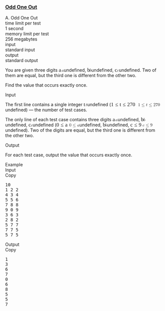 <h3><a href="https://codeforces.com/contest/1915/problem/A" target="_blank" rel="noopener noreferrer">Odd One Out</a></h3>
<div class="header"><div class="title">A. Odd One Out</div><div class="time-limit"><div class="property-title">time limit per test</div>1 second</div><div class="memory-limit"><div class="property-title">memory limit per test</div>256 megabytes</div><div class="input-file input-standard"><div class="property-title">input</div>standard input</div><div class="output-file output-standard"><div class="property-title">output</div>standard output</div></div><div><p>You are given three digits <span class="MathJax_Preview" style="color: inherit;"></span><span class="MathJax" id="MathJax-Element-1-Frame" tabindex="0" data-mathml="&lt;math xmlns=&quot;http://www.w3.org/1998/Math/MathML&quot;&gt;&lt;mi&gt;a&lt;/mi&gt;&lt;/math&gt;" role="presentation" style="position: relative;"><nobr aria-hidden="true"><span class="math" id="MathJax-Span-1" style="width: 0.647em; display: inline-block;"><span style="display: inline-block; position: relative; width: 0.53em; height: 0px; font-size: 122%;"><span style="position: absolute; clip: rect(1.525em, 1000.53em, 2.345em, -999.997em); top: -2.163em; left: 0em;"><span class="mrow" id="MathJax-Span-2"><span class="mi" id="MathJax-Span-3" style="font-family: MathJax_Math-italic;">a</span></span><span style="display: inline-block; width: 0px; height: 2.169em;"></span></span></span><span style="display: inline-block; overflow: hidden; vertical-align: -0.068em; border-left: 0px solid; width: 0px; height: 0.718em;"></span></span></nobr><span class="MJX_Assistive_MathML" role="presentation"><math xmlns="http://www.w3.org/1998/Math/MathML"><mi>a</mi></math></span></span>undefined, <span class="MathJax_Preview" style="color: inherit;"></span><span class="MathJax" id="MathJax-Element-2-Frame" tabindex="0" data-mathml="&lt;math xmlns=&quot;http://www.w3.org/1998/Math/MathML&quot;&gt;&lt;mi&gt;b&lt;/mi&gt;&lt;/math&gt;" role="presentation" style="position: relative;"><nobr aria-hidden="true"><span class="math" id="MathJax-Span-4" style="width: 0.53em; display: inline-block;"><span style="display: inline-block; position: relative; width: 0.413em; height: 0px; font-size: 122%;"><span style="position: absolute; clip: rect(1.291em, 1000.41em, 2.345em, -999.997em); top: -2.163em; left: 0em;"><span class="mrow" id="MathJax-Span-5"><span class="mi" id="MathJax-Span-6" style="font-family: MathJax_Math-italic;">b</span></span><span style="display: inline-block; width: 0px; height: 2.169em;"></span></span></span><span style="display: inline-block; overflow: hidden; vertical-align: -0.068em; border-left: 0px solid; width: 0px; height: 1.004em;"></span></span></nobr><span class="MJX_Assistive_MathML" role="presentation"><math xmlns="http://www.w3.org/1998/Math/MathML"><mi>b</mi></math></span></span>undefined, <span class="MathJax_Preview" style="color: inherit;"></span><span class="MathJax" id="MathJax-Element-3-Frame" tabindex="0" data-mathml="&lt;math xmlns=&quot;http://www.w3.org/1998/Math/MathML&quot;&gt;&lt;mi&gt;c&lt;/mi&gt;&lt;/math&gt;" role="presentation" style="position: relative;"><nobr aria-hidden="true"><span class="math" id="MathJax-Span-7" style="width: 0.53em; display: inline-block;"><span style="display: inline-block; position: relative; width: 0.413em; height: 0px; font-size: 122%;"><span style="position: absolute; clip: rect(1.525em, 1000.41em, 2.345em, -999.997em); top: -2.163em; left: 0em;"><span class="mrow" id="MathJax-Span-8"><span class="mi" id="MathJax-Span-9" style="font-family: MathJax_Math-italic;">c</span></span><span style="display: inline-block; width: 0px; height: 2.169em;"></span></span></span><span style="display: inline-block; overflow: hidden; vertical-align: -0.068em; border-left: 0px solid; width: 0px; height: 0.718em;"></span></span></nobr><span class="MJX_Assistive_MathML" role="presentation"><math xmlns="http://www.w3.org/1998/Math/MathML"><mi>c</mi></math></span></span>undefined. Two of them are equal, but the third one is different from the other two. </p><p>Find the value that occurs exactly once.</p></div><div class="input-specification"><div class="section-title">Input</div><p>The first line contains a single integer <span class="MathJax_Preview" style="color: inherit;"></span><span class="MathJax" id="MathJax-Element-4-Frame" tabindex="0" data-mathml="&lt;math xmlns=&quot;http://www.w3.org/1998/Math/MathML&quot;&gt;&lt;mi&gt;t&lt;/mi&gt;&lt;/math&gt;" role="presentation" style="position: relative;"><nobr aria-hidden="true"><span class="math" id="MathJax-Span-10" style="width: 0.471em; display: inline-block;"><span style="display: inline-block; position: relative; width: 0.354em; height: 0px; font-size: 122%;"><span style="position: absolute; clip: rect(1.35em, 1000.3em, 2.345em, -999.997em); top: -2.163em; left: 0em;"><span class="mrow" id="MathJax-Span-11"><span class="mi" id="MathJax-Span-12" style="font-family: MathJax_Math-italic;">t</span></span><span style="display: inline-block; width: 0px; height: 2.169em;"></span></span></span><span style="display: inline-block; overflow: hidden; vertical-align: -0.068em; border-left: 0px solid; width: 0px; height: 0.932em;"></span></span></nobr><span class="MJX_Assistive_MathML" role="presentation"><math xmlns="http://www.w3.org/1998/Math/MathML"><mi>t</mi></math></span></span>undefined (<span class="MathJax_Preview" style="color: inherit;"></span><span class="MathJax" id="MathJax-Element-5-Frame" tabindex="0" data-mathml="&lt;math xmlns=&quot;http://www.w3.org/1998/Math/MathML&quot;&gt;&lt;mn&gt;1&lt;/mn&gt;&lt;mo&gt;&amp;#x2264;&lt;/mo&gt;&lt;mi&gt;t&lt;/mi&gt;&lt;mo&gt;&amp;#x2264;&lt;/mo&gt;&lt;mn&gt;270&lt;/mn&gt;&lt;/math&gt;" role="presentation" style="position: relative;"><nobr aria-hidden="true"><span class="math" id="MathJax-Span-13" style="width: 6.209em; display: inline-block;"><span style="display: inline-block; position: relative; width: 5.097em; height: 0px; font-size: 122%;"><span style="position: absolute; clip: rect(1.291em, 1005.04em, 2.462em, -999.997em); top: -2.163em; left: 0em;"><span class="mrow" id="MathJax-Span-14"><span class="mn" id="MathJax-Span-15" style="font-family: MathJax_Main;">1</span><span class="mo" id="MathJax-Span-16" style="font-family: MathJax_Main; padding-left: 0.296em;">≤</span><span class="mi" id="MathJax-Span-17" style="font-family: MathJax_Math-italic; padding-left: 0.296em;">t</span><span class="mo" id="MathJax-Span-18" style="font-family: MathJax_Main; padding-left: 0.296em;">≤</span><span class="mn" id="MathJax-Span-19" style="font-family: MathJax_Main; padding-left: 0.296em;">270</span></span><span style="display: inline-block; width: 0px; height: 2.169em;"></span></span></span><span style="display: inline-block; overflow: hidden; vertical-align: -0.211em; border-left: 0px solid; width: 0px; height: 1.146em;"></span></span></nobr><span class="MJX_Assistive_MathML" role="presentation"><math xmlns="http://www.w3.org/1998/Math/MathML"><mn>1</mn><mo>≤</mo><mi>t</mi><mo>≤</mo><mn>270</mn></math></span></span>undefined)&nbsp;— the number of test cases.</p><p>The only line of each test case contains three digits <span class="MathJax_Preview" style="color: inherit;"></span><span class="MathJax" id="MathJax-Element-6-Frame" tabindex="0" data-mathml="&lt;math xmlns=&quot;http://www.w3.org/1998/Math/MathML&quot;&gt;&lt;mi&gt;a&lt;/mi&gt;&lt;/math&gt;" role="presentation" style="position: relative;"><nobr aria-hidden="true"><span class="math" id="MathJax-Span-20" style="width: 0.647em; display: inline-block;"><span style="display: inline-block; position: relative; width: 0.53em; height: 0px; font-size: 122%;"><span style="position: absolute; clip: rect(1.525em, 1000.53em, 2.345em, -999.997em); top: -2.163em; left: 0em;"><span class="mrow" id="MathJax-Span-21"><span class="mi" id="MathJax-Span-22" style="font-family: MathJax_Math-italic;">a</span></span><span style="display: inline-block; width: 0px; height: 2.169em;"></span></span></span><span style="display: inline-block; overflow: hidden; vertical-align: -0.068em; border-left: 0px solid; width: 0px; height: 0.718em;"></span></span></nobr><span class="MJX_Assistive_MathML" role="presentation"><math xmlns="http://www.w3.org/1998/Math/MathML"><mi>a</mi></math></span></span>undefined, <span class="MathJax_Preview" style="color: inherit;"></span><span class="MathJax" id="MathJax-Element-7-Frame" tabindex="0" data-mathml="&lt;math xmlns=&quot;http://www.w3.org/1998/Math/MathML&quot;&gt;&lt;mi&gt;b&lt;/mi&gt;&lt;/math&gt;" role="presentation" style="position: relative;"><nobr aria-hidden="true"><span class="math" id="MathJax-Span-23" style="width: 0.53em; display: inline-block;"><span style="display: inline-block; position: relative; width: 0.413em; height: 0px; font-size: 122%;"><span style="position: absolute; clip: rect(1.291em, 1000.41em, 2.345em, -999.997em); top: -2.163em; left: 0em;"><span class="mrow" id="MathJax-Span-24"><span class="mi" id="MathJax-Span-25" style="font-family: MathJax_Math-italic;">b</span></span><span style="display: inline-block; width: 0px; height: 2.169em;"></span></span></span><span style="display: inline-block; overflow: hidden; vertical-align: -0.068em; border-left: 0px solid; width: 0px; height: 1.004em;"></span></span></nobr><span class="MJX_Assistive_MathML" role="presentation"><math xmlns="http://www.w3.org/1998/Math/MathML"><mi>b</mi></math></span></span>undefined, <span class="MathJax_Preview" style="color: inherit;"></span><span class="MathJax" id="MathJax-Element-8-Frame" tabindex="0" data-mathml="&lt;math xmlns=&quot;http://www.w3.org/1998/Math/MathML&quot;&gt;&lt;mi&gt;c&lt;/mi&gt;&lt;/math&gt;" role="presentation" style="position: relative;"><nobr aria-hidden="true"><span class="math" id="MathJax-Span-26" style="width: 0.53em; display: inline-block;"><span style="display: inline-block; position: relative; width: 0.413em; height: 0px; font-size: 122%;"><span style="position: absolute; clip: rect(1.525em, 1000.41em, 2.345em, -999.997em); top: -2.163em; left: 0em;"><span class="mrow" id="MathJax-Span-27"><span class="mi" id="MathJax-Span-28" style="font-family: MathJax_Math-italic;">c</span></span><span style="display: inline-block; width: 0px; height: 2.169em;"></span></span></span><span style="display: inline-block; overflow: hidden; vertical-align: -0.068em; border-left: 0px solid; width: 0px; height: 0.718em;"></span></span></nobr><span class="MJX_Assistive_MathML" role="presentation"><math xmlns="http://www.w3.org/1998/Math/MathML"><mi>c</mi></math></span></span>undefined (<span class="MathJax_Preview" style="color: inherit;"></span><span class="MathJax" id="MathJax-Element-9-Frame" tabindex="0" data-mathml="&lt;math xmlns=&quot;http://www.w3.org/1998/Math/MathML&quot;&gt;&lt;mn&gt;0&lt;/mn&gt;&lt;mo&gt;&amp;#x2264;&lt;/mo&gt;&lt;mi&gt;a&lt;/mi&gt;&lt;/math&gt;" role="presentation" style="position: relative;"><nobr aria-hidden="true"><span class="math" id="MathJax-Span-29" style="width: 2.93em; display: inline-block;"><span style="display: inline-block; position: relative; width: 2.403em; height: 0px; font-size: 122%;"><span style="position: absolute; clip: rect(1.35em, 1002.4em, 2.462em, -999.997em); top: -2.163em; left: 0em;"><span class="mrow" id="MathJax-Span-30"><span class="mn" id="MathJax-Span-31" style="font-family: MathJax_Main;">0</span><span class="mo" id="MathJax-Span-32" style="font-family: MathJax_Main; padding-left: 0.296em;">≤</span><span class="mi" id="MathJax-Span-33" style="font-family: MathJax_Math-italic; padding-left: 0.296em;">a</span></span><span style="display: inline-block; width: 0px; height: 2.169em;"></span></span></span><span style="display: inline-block; overflow: hidden; vertical-align: -0.211em; border-left: 0px solid; width: 0px; height: 1.146em;"></span></span></nobr><span class="MJX_Assistive_MathML" role="presentation"><math xmlns="http://www.w3.org/1998/Math/MathML"><mn>0</mn><mo>≤</mo><mi>a</mi></math></span></span>undefined, <span class="MathJax_Preview" style="color: inherit;"></span><span class="MathJax" id="MathJax-Element-10-Frame" tabindex="0" data-mathml="&lt;math xmlns=&quot;http://www.w3.org/1998/Math/MathML&quot;&gt;&lt;mi&gt;b&lt;/mi&gt;&lt;/math&gt;" role="presentation" style="position: relative;"><nobr aria-hidden="true"><span class="math" id="MathJax-Span-34" style="width: 0.53em; display: inline-block;"><span style="display: inline-block; position: relative; width: 0.413em; height: 0px; font-size: 122%;"><span style="position: absolute; clip: rect(1.291em, 1000.41em, 2.345em, -999.997em); top: -2.163em; left: 0em;"><span class="mrow" id="MathJax-Span-35"><span class="mi" id="MathJax-Span-36" style="font-family: MathJax_Math-italic;">b</span></span><span style="display: inline-block; width: 0px; height: 2.169em;"></span></span></span><span style="display: inline-block; overflow: hidden; vertical-align: -0.068em; border-left: 0px solid; width: 0px; height: 1.004em;"></span></span></nobr><span class="MJX_Assistive_MathML" role="presentation"><math xmlns="http://www.w3.org/1998/Math/MathML"><mi>b</mi></math></span></span>undefined, <span class="MathJax_Preview" style="color: inherit;"></span><span class="MathJax" id="MathJax-Element-11-Frame" tabindex="0" data-mathml="&lt;math xmlns=&quot;http://www.w3.org/1998/Math/MathML&quot;&gt;&lt;mi&gt;c&lt;/mi&gt;&lt;mo&gt;&amp;#x2264;&lt;/mo&gt;&lt;mn&gt;9&lt;/mn&gt;&lt;/math&gt;" role="presentation" style="position: relative;"><nobr aria-hidden="true"><span class="math" id="MathJax-Span-37" style="width: 2.813em; display: inline-block;"><span style="display: inline-block; position: relative; width: 2.286em; height: 0px; font-size: 122%;"><span style="position: absolute; clip: rect(1.35em, 1002.23em, 2.462em, -999.997em); top: -2.163em; left: 0em;"><span class="mrow" id="MathJax-Span-38"><span class="mi" id="MathJax-Span-39" style="font-family: MathJax_Math-italic;">c</span><span class="mo" id="MathJax-Span-40" style="font-family: MathJax_Main; padding-left: 0.296em;">≤</span><span class="mn" id="MathJax-Span-41" style="font-family: MathJax_Main; padding-left: 0.296em;">9</span></span><span style="display: inline-block; width: 0px; height: 2.169em;"></span></span></span><span style="display: inline-block; overflow: hidden; vertical-align: -0.211em; border-left: 0px solid; width: 0px; height: 1.146em;"></span></span></nobr><span class="MJX_Assistive_MathML" role="presentation"><math xmlns="http://www.w3.org/1998/Math/MathML"><mi>c</mi><mo>≤</mo><mn>9</mn></math></span></span>undefined). Two of the digits are equal, but the third one is different from the other two.</p></div><div class="output-specification"><div class="section-title">Output</div><p>For each test case, output the value that occurs exactly once.</p></div><div class="sample-tests"><div class="section-title">Example</div><div class="sample-test"><div class="input"><div class="title">Input<div title="Copy" data-clipboard-target="#id004859397901839462" id="id006869578342037691" class="input-output-copier">Copy</div></div><pre id="id004859397901839462"><div class="test-example-line test-example-line-even test-example-line-0">10</div><div class="test-example-line test-example-line-odd test-example-line-1">1 2 2</div><div class="test-example-line test-example-line-even test-example-line-2">4 3 4</div><div class="test-example-line test-example-line-odd test-example-line-3">5 5 6</div><div class="test-example-line test-example-line-even test-example-line-4">7 8 8</div><div class="test-example-line test-example-line-odd test-example-line-5">9 0 9</div><div class="test-example-line test-example-line-even test-example-line-6">3 6 3</div><div class="test-example-line test-example-line-odd test-example-line-7">2 8 2</div><div class="test-example-line test-example-line-even test-example-line-8">5 7 7</div><div class="test-example-line test-example-line-odd test-example-line-9">7 7 5</div><div class="test-example-line test-example-line-even test-example-line-10">5 7 5</div></pre></div><div class="output"><div class="title">Output<div title="Copy" data-clipboard-target="#id002570975508637613" id="id0018750248758633226" class="input-output-copier">Copy</div></div><pre id="id002570975508637613">1
3
6
7
0
6
8
5
5
7
</pre></div></div></div>